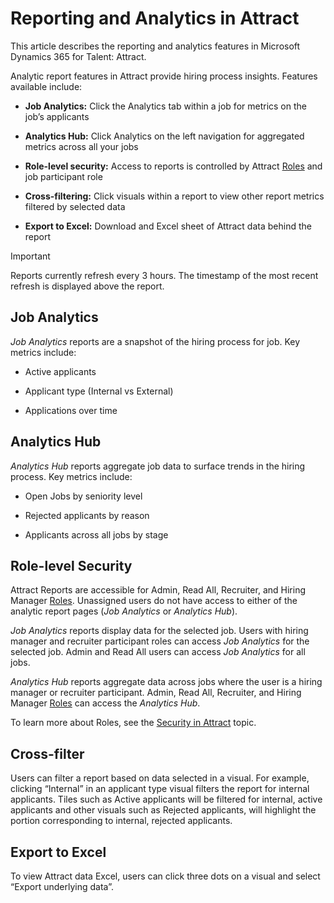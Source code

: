 Reporting and Analytics in Attract
===============================================

This article describes the reporting and analytics features in Microsoft
Dynamics 365 for Talent: Attract.

Analytic report features in Attract provide hiring process insights. Features
available include:

-   **Job Analytics:** Click the Analytics tab within a job for metrics on the
    job’s applicants

-   **Analytics Hub:** Click Analytics on the left navigation for aggregated
    metrics across all your jobs

-   **Role-level security:** Access to reports is controlled by Attract [Roles](./Security-in-Attract.md)
    and job participant role

-   **Cross-filtering:** Click visuals within a report to view other report
    metrics filtered by selected data

-   **Export to Excel:** Download and Excel sheet of Attract data behind the
    report
    
>[!IMPORTANT]
>Reports currently refresh every 3 hours. The timestamp of the most recent
refresh is displayed above the report.

Job Analytics
-------------

*Job Analytics* reports are a snapshot of the hiring process for job. Key
metrics include:

-   Active applicants

-   Applicant type (Internal vs External)

-   Applications over time

Analytics Hub
-------------

*Analytics Hub* reports aggregate job data to surface trends in the hiring
process. Key metrics include:

-   Open Jobs by seniority level

-   Rejected applicants by reason

-   Applicants across all jobs by stage

Role-level Security
-------------------

Attract Reports are accessible for Admin, Read All, Recruiter, and Hiring
Manager [Roles](./Security-in-Attract.md). Unassigned users do not have access to either of the analytic
report pages (*Job Analytics* or *Analytics Hub*).

*Job Analytics* reports display data for the selected job. Users with hiring
manager and recruiter participant roles can access *Job Analytics* for the
selected job. Admin and Read All users can access *Job Analytics* for all jobs.

*Analytics Hub* reports aggregate data across jobs where the user is a hiring
manager or recruiter participant. Admin, Read All, Recruiter, and Hiring Manager
[Roles](./Security-in-Attract.md) can access the *Analytics Hub*.

To learn more about Roles, see the [Security in Attract](./Security-in-Attract.md) topic.

Cross-filter
------------

Users can filter a report based on data selected in a visual. For example,
clicking “Internal” in an applicant type visual filters the report for internal
applicants. Tiles such as Active applicants will be filtered for internal,
active applicants and other visuals such as Rejected applicants, will highlight
the portion corresponding to internal, rejected applicants.

Export to Excel
---------------

To view Attract data Excel, users can click three dots on a visual and select
“Export underlying data”.
